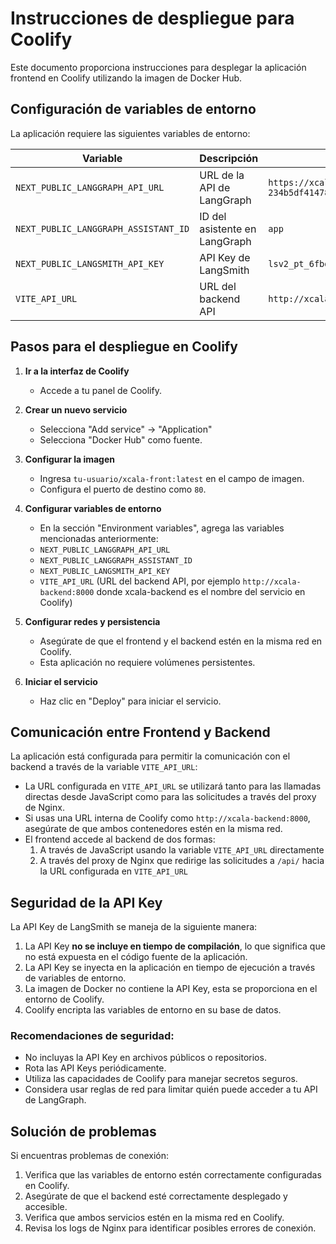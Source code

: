 # Instrucciones de despliegue para Coolify

Este documento proporciona instrucciones para desplegar la aplicación frontend en Coolify utilizando la imagen de Docker Hub.

## Configuración de variables de entorno

La aplicación requiere las siguientes variables de entorno:

| Variable | Descripción | Ejemplo |
|----------|-------------|---------|
| `NEXT_PUBLIC_LANGGRAPH_API_URL` | URL de la API de LangGraph | `https://xcala-agent-main-234b5df414785657a4b5a013d240ab07.us.langgraph.app` |
| `NEXT_PUBLIC_LANGGRAPH_ASSISTANT_ID` | ID del asistente en LangGraph | `app` |
| `NEXT_PUBLIC_LANGSMITH_API_KEY` | API Key de LangSmith | `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` |
| `VITE_API_URL` | URL del backend API | `http://xcala-backend:8000` |

## Pasos para el despliegue en Coolify

1. **Ir a la interfaz de Coolify**
   - Accede a tu panel de Coolify.

2. **Crear un nuevo servicio**
   - Selecciona "Add service" → "Application"
   - Selecciona "Docker Hub" como fuente.

3. **Configurar la imagen**
   - Ingresa `tu-usuario/xcala-front:latest` en el campo de imagen.
   - Configura el puerto de destino como `80`.

4. **Configurar variables de entorno**
   - En la sección "Environment variables", agrega las variables mencionadas anteriormente:
   - `NEXT_PUBLIC_LANGGRAPH_API_URL`
   - `NEXT_PUBLIC_LANGGRAPH_ASSISTANT_ID`
   - `NEXT_PUBLIC_LANGSMITH_API_KEY`
   - `VITE_API_URL` (URL del backend API, por ejemplo `http://xcala-backend:8000` donde xcala-backend es el nombre del servicio en Coolify)

5. **Configurar redes y persistencia**
   - Asegúrate de que el frontend y el backend estén en la misma red en Coolify.
   - Esta aplicación no requiere volúmenes persistentes.

6. **Iniciar el servicio**
   - Haz clic en "Deploy" para iniciar el servicio.

## Comunicación entre Frontend y Backend

La aplicación está configurada para permitir la comunicación con el backend a través de la variable `VITE_API_URL`:

- La URL configurada en `VITE_API_URL` se utilizará tanto para las llamadas directas desde JavaScript como para las solicitudes a través del proxy de Nginx.
- Si usas una URL interna de Coolify como `http://xcala-backend:8000`, asegúrate de que ambos contenedores estén en la misma red.
- El frontend accede al backend de dos formas:
  1. A través de JavaScript usando la variable `VITE_API_URL` directamente
  2. A través del proxy de Nginx que redirige las solicitudes a `/api/` hacia la URL configurada en `VITE_API_URL`

## Seguridad de la API Key

La API Key de LangSmith se maneja de la siguiente manera:

1. La API Key **no se incluye en tiempo de compilación**, lo que significa que no está expuesta en el código fuente de la aplicación.
2. La API Key se inyecta en la aplicación en tiempo de ejecución a través de variables de entorno.
3. La imagen de Docker no contiene la API Key, esta se proporciona en el entorno de Coolify.
4. Coolify encripta las variables de entorno en su base de datos.

### Recomendaciones de seguridad:

- No incluyas la API Key en archivos públicos o repositorios.
- Rota las API Keys periódicamente.
- Utiliza las capacidades de Coolify para manejar secretos seguros.
- Considera usar reglas de red para limitar quién puede acceder a tu API de LangGraph.

## Solución de problemas

Si encuentras problemas de conexión:

1. Verifica que las variables de entorno estén correctamente configuradas en Coolify.
2. Asegúrate de que el backend esté correctamente desplegado y accesible.
3. Verifica que ambos servicios estén en la misma red en Coolify.
4. Revisa los logs de Nginx para identificar posibles errores de conexión. 